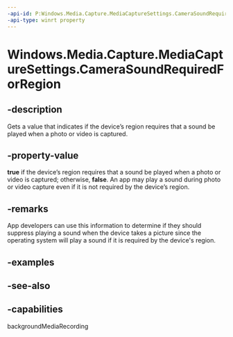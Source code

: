```yaml
---
-api-id: P:Windows.Media.Capture.MediaCaptureSettings.CameraSoundRequiredForRegion
-api-type: winrt property
---
```


<!-- Property syntax
public bool CameraSoundRequiredForRegion { get; }
-->

# Windows.Media.Capture.MediaCaptureSettings.CameraSoundRequiredForRegion

## -description
Gets a value that indicates if the device’s region requires that a sound be played when a photo or video is captured.

## -property-value
**true** if the device’s region requires that a sound be played when a photo or video is captured; otherwise, **false**. An app may play a sound during photo or video capture even if it is not required by the device’s region.

## -remarks
App developers can use this information to determine if they should suppress playing a sound when the device takes a picture since the operating system will play a sound if it is required by the device's region.

## -examples

## -see-also

## -capabilities
backgroundMediaRecording

